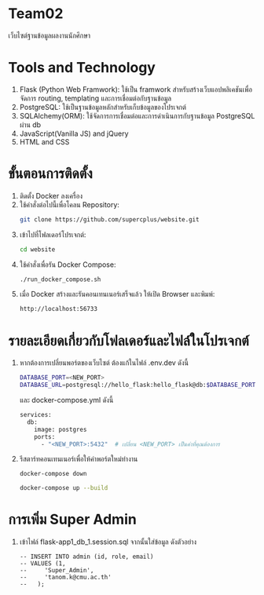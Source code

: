 # Team02
เว็บไซต์ฐานข้อมูลผลงานนักศึกษา
# Tools and Technology
1. Flask (Python Web Framwork): ใช้เป็น framwork สำหรับสร้างเว็บแอปพลิเคชันเพื่อจัดการ routing, templating และการเชื่อมต่อกับฐานข้อมูล
2. PostgreSQL: ใช้เป็นฐานข้อมูลหลักสำหรับเก็บข้อมูลของโปรเจกต์
3. SQLAlchemy(ORM): ใช้จัดการการเชื่อมต่อและการดำเนินการกับฐานข้อมูล PostgreSQL ผ่าน db
4. JavaScript(Vanilla JS) and jQuery
5. HTML and CSS
# ขั้นตอนการติดตั้ง
1. ติดตั้ง Docker ลงเครื่อง
2. ใช้คำสั่งต่อไปนี้เพื่อโคลน Repository:
   ```bash
   git clone https://github.com/supercplus/website.git
   ```
3. เข้าไปที่โฟลเดอร์โปรเจกต์:
   ```bash
   cd website
   ```
4. ใช้คำสั่งเพื่อรัน Docker Compose:
   ```bash
   ./run_docker_compose.sh
   ```
5. เมื่อ Docker สร้างและรันคอนเทนเนอร์เสร็จแล้ว ให้เปิด Browser และพิมพ์:
   ```bash
   http://localhost:56733
   ```
# รายละเอียดเกี่ยวกับโฟลเดอร์และไฟล์ในโปรเจกต์
   1. หากต้องการเปลี่ยนพอร์ตของเว็บไซต์ ต้องแก้ในไฟล์ .env.dev ดังนี้
      ```bash
      DATABASE_PORT=<NEW_PORT>
      DATABASE_URL=postgresql://hello_flask:hello_flask@db:$DATABASE_PORT/project
      ```
      และ docker-compose.yml ดังนี้
      ```bash
      services:
        db:
          image: postgres
          ports:
            - "<NEW_PORT>:5432"  # เปลี่ยน <NEW_PORT> เป็นค่าที่คุณต้องการ
      ```
   2. รีสตาร์ทคอนเทนเนอร์เพื่อให้ค่าพอร์ตใหม่ทำงาน
      ```bash
      docker-compose down
      ```
      ```bash
      docker-compose up --build
      ```
# การเพิ่ม Super Admin
1. เข้าไฟล์ flask-app1_db_1.session.sql จากนั้นใส่ข้อมูล ดังตัวอย่าง
   ```
   -- INSERT INTO admin (id, role, email)
   -- VALUES (1,
   --     'Super_Admin',
   --     'tanom.k@cmu.ac.th'
   --   );
   ```


